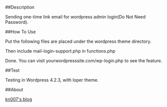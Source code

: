 ##Description

Sending one-time link email for wordpress admin login(Do Not Need Password).

##How To Use

Put the following files are placed under the wordpress theme directory.

Then include mail-login-support.php in functions.php

Done. You can visit yourwordpresssite.com/wp-login.php to see the feature.

##Test

Testing in Wordpress 4.2.3, with loper theme.

##About

[kn007's blog](http://kn007.net) 
